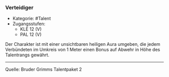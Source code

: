 ### Verteidiger

- Kategorie: #Talent
- Zugangsstufen:
  - KLE 12 (V)
  - PAL 12 (V)

Der Charakter ist mit einer unsichtbaren heiligen Aura umgeben, die jedem Verbündeten im Umkreis von 1 Meter einen Bonus auf Abwehr in Höhe des Talentrangs gewährt.

---

Quelle: Bruder Grimms Talentpaket 2

